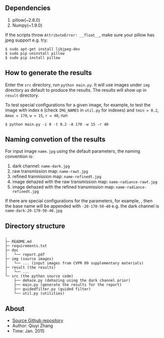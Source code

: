 ## Dependencies

1. pillow(~2.6.0)
2. Numpy(~1.9.0)

If the scripts throw `AttributeError: __float__`, make sure your pillow has jpeg support e.g. try:

    $ sudo apt-get install libjpeg-dev
    $ sudo pip uninstall pillow
    $ sudo pip install pillow

## How to generate the results

Enter the `src` directory, run `python main.py`. It will use images under `img` directory as default to produce the results. The results will show up in `result` directory.

To test special configurations for a given image, for example, to test the image with index `0` (check `IMG_NAMES` in `util.py` for indexes) and `tmin = 0.2`, `Amax = 170`, `w = 15`, `r = 40`, run

    $ python main.py -i 0 -t 0.2 -A 170 -w 15 -r 40

## Naming convetion of the results

For input image `name.jpg` using the default parameters, the naming convention is:

1. dark channel: `name-dark.jpg`
2. raw transmission map: `name-rawt.jpg`
3. refined tranmission map: `name-refinedt.jpg`
4. image dehazed with the raw transmission map: `name-radiance-rawt.jpg`
5. image dehazed with the refined transmission map: `name-radiance-refinedt.jpg`

If there are special configurations for the parameters, for example, , then the base name will be appended with `-20-170-50-40` e.g. the dark channel is `name-dark-20-170-50-40.jpg`

## Directory structure

    .
	├─ README.md
	├─ requirements.txt
	├─ doc
	│   └── report.pdf
	├─ img (source images)
	│   └── ... (input images from CVPR 09 supplementary materials)
	├─ result (the results)
    │   └── ...
	└─ src (the python source code)
        ├── dehaze.py (dehazing using the dark channel prior)
        ├── main.py (generate the results for the report)
        ├── guidedfilter.py (guided filter)
        └── util.py (utilities)

## About

* [Source Github repository](https://github.com/joyeecheung/dark-channel-prior-dehazing)
* Author: Qiuyi Zhang
* Time: Jan. 2015
